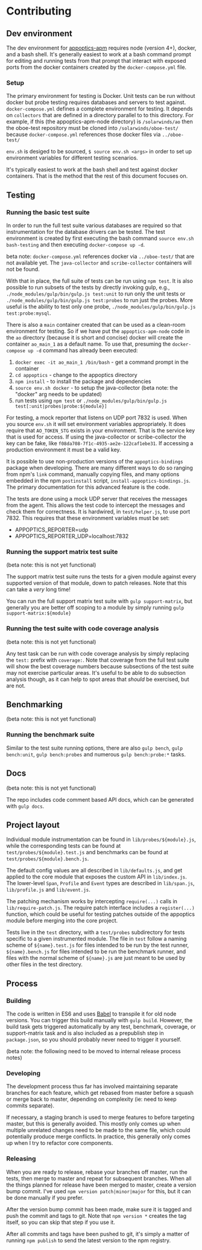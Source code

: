 # Contributing

## Dev environment

The dev environment for [appoptics-apm](https://github.com/appoptics/appoptics-apm-node) requires node (version 4+), docker, and a bash shell. It's generally easiest to work at a bash command prompt for editing and running tests from that prompt that interact with exposed ports from the docker containers created by the `docker-compose.yml` file.


### Setup

The primary environment for testing is Docker. Unit tests can be run without docker but probe testing requires databases and servers to test against. `docker-compose.yml` defines a complete environment for testing. It depends on `collectors` that are defined in a directory parallel to to this directory. For example, if this (the
appoptics-apm-node directory) is `/solarwinds/ao` then the oboe-test repository must be cloned into `/solarwinds/oboe-test/` because `docker-compose.yml` references those docker files via `../oboe-test/`

`env.sh` is desiged to be sourced, `$ source env.sh <args>` in order to set up environment variables for different testing scenarios.

It's typically easiest to work at the bash shell and test against docker containers. That is the method that the rest of this document focuses on.

## Testing

### Running the basic test suite

In order to run the full test suite various databases are required so that instrumentation for the database drivers can be tested. The test environment is created by first executing the bash command `source env.sh bash-testing` and then executing `docker-compose up -d`.

beta note: `docker-compose.yml` references docker via `../oboe-test/` that are not available yet. The `java-collector` and `scribe-collector` containers will not be found.

With that in place, the full suite of tests can be run using `npm test`. It is also possible to run subsets of the tests by directly invoking gulp, e.g., `./node_modules/gulp/bin/gulp.js test:unit` to run only the unit tests or `./node_modules/gulp/bin/gulp.js test:probes` to run just the probes. More useful is the ability to test only one probe, `./node_modules/gulp/bin/gulp.js test:probe:mysql`.

There is also a `main` container created that can be used as a clean-room environment for testing. So if we have put the `appoptics-apm-node` code in the `ao` directory (because it is short and concise) docker will create the container `ao_main_1` as a default name. To use that, presuming the `docker-compose up -d` command has already been executed:

1. `docker exec -it ao_main_1 /bin/bash` - get a command prompt in the container
2. `cd appoptics` - change to the appoptics directory
3. `npm install` - to install the package and dependencies
4. `source env.sh docker` - to setup the java-collector (beta note: the "docker" arg needs to be updated)
5. run tests using `npm test` or `./node_modules/gulp/bin/gulp.js test[:unit|probes|probe:${module}]`


For testing, a mock reporter that listens on UDP port 7832 is used. When you source `env.sh` it will set environment variables appropriately. It does require that `AO_TOKEN_STG` exists in your environment. That is the service key that is used for access.  If using the java-collector or scribe-collector the key can be fake, like `f08da708-7f1c-4935-ae2e-122caf1ebe31`. If accessing a production environment it must be a valid key.


It is possible to use non-production versions of the `appoptics-bindings` package when developing. There are many different ways to do so ranging from npm's `link` command, manually copying files, and many options embedded in the npm `postinstall` script, `install-appoptics-bindings.js`. The primary documentation for this advanced feature is the code.


The tests are done using a mock UDP server that receives the messages from the agent. This allows the test code to intercept the messages and check them for correctness. It is hardwired, in `test/helper.js`, to use port 7832. This requires that these environment variables must be set:
- APPOPTICS\_REPORTER=udp
- APPOPTICS\_REPORTER_UDP=localhost:7832


### Running the support matrix test suite

(beta note: this is not yet functional)

The support matrix test suite runs the tests for a given module against every
supported version of that module, down to patch releases. Note that this can
take a *very* long time!

You can run the full support matrix test suite with `gulp support-matrix`,
but generally you are better off scoping to a module by simply running
`gulp support-matrix:${module}`

### Running the test suite with code coverage analysis

(beta note: this is not yet functional)

Any test task can be run with code coverage analysis by simply replacing the
`test:` prefix with `coverage:`. Note that coverage from the full test suite
will show the best coverage numbers because subsections of the test suite may
not exercise particular areas. It's useful to be able to do subsection analysis
though, as it can help to spot areas that *should* be exercised, but are not.

## Benchmarking

(beta note: this is not yet functional)

### Running the benchmark suite

Similar to the test suite running options, there are also `gulp bench`,
`gulp bench:unit`, `gulp bench:probes` and numerous `gulp bench:probe:*` tasks.

## Docs

(beta note: this is not yet functional)

The repo includes code comment based API docs, which can be generated with
`gulp docs`.

## Project layout

Individual module instrumentation can be found in `lib/probes/${module}.js`,
while the corresponding tests can be found at `test/probes/${module}.test.js`
and benchmarks can be found at `test/probes/${module}.bench.js`.

The default config values are all described in `lib/defaults.js`, and get
applied to the core module that exposes the custom API in `lib/index.js`.
The lower-level `Span`, `Profile` and `Event` types are described in
`lib/span.js`, `lib/profile.js` and `lib/event.js`.

The patching mechanism works by intercepting `require(...)` calls in
`lib/require-patch.js`. The require patch interface includes a `register(...)`
function, which could be useful for testing patches outside of the appoptics
module before merging into the core project.

Tests live in the `test` directory, with a `test/probes` subdirectory for tests
specific to a given instrumented module. The file in `test` follow a naming
scheme of `${name}.test.js` for files intended to be run by the test runner,
`${name}.bench.js` for files intended to be run the benchmark runner, and files
with the normal scheme of `${name}.js` are just meant to be used by other files
in the test directory.

## Process

### Building

The code is written in ES6 and uses [Babel](http://babeljs.io) to transpile it
for old node versions. You can trigger this build manually with `gulp build`.
However, the build task gets triggered automatically by any test, benchmark,
coverage, or support-matrix task and is also included as a prepublish step in
`package.json`, so you should probably never need to trigger it yourself.

(beta note: the following need to be moved to internal release process notes)

### Developing

The development process thus far has involved maintaining separate branches
for each feature, which get rebased from master before a squash or merge back
to master, depending on complexity (ie: need to keep commits separate).

If necessary, a staging branch is used to merge features to before targeting
master, but this is generally avoided. This mostly only comes up when multiple
unrelated changes need to be made to the same file, which could potentially
produce merge conflicts. In practice, this generally only comes up when I try
to refactor core components.

### Releasing

When you are ready to release, rebase your branches off master, run the tests,
then merge to master and repeat for subsequent branches. When all the things
planned for release have been merged to master, create a version bump commit.
I've used `npm version patch|minor|major` for this, but it can be done manually
if you prefer.

After the version bump commit has been made, make sure it is tagged and push the
commit and tags to git. Note that `npm version *` creates the tag itself, so
you can skip that step if you use it.

After all commits and tags have been pushed to git, it's simply a matter of
running `npm publish` to send the latest version to the npm registry.

